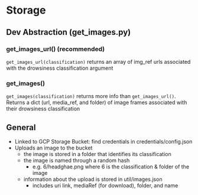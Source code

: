 # Storage

## Dev Abstraction (get_images.py)

### get_images_url() (recommended)

`get_images_url(classification)` returns an array of img_ref urls associated with the drowsiness classification argument

### get_images()

`get_images(classification)` returns more info than `get_images_url()`. Returns a dict (url, media_ref, and folder) of image frames associated with their drowsiness classification

## General

- Linked to GCP Storage Bucket: find credentials in credentials/config.json
- Uploads an image to the bucket
  - the image is stored in a folder that identifies its classification
  - the image is named through a random hash
    - e.g. 6/headghae.png where 6 is the classification & folder of the image
  - information about the upload is stored in util/images.json
    - includes uri link, mediaRef (for download), folder, and name
